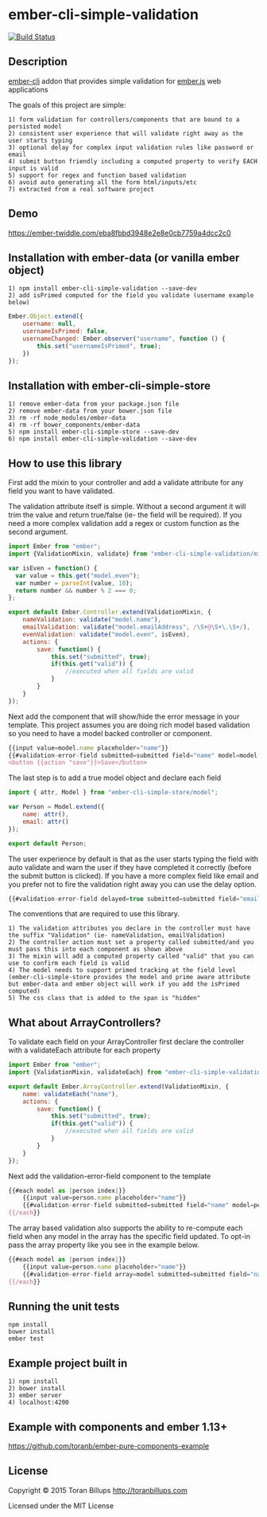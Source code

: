 # ember-cli-simple-validation

[![Build Status][]](https://travis-ci.org/toranb/ember-cli-simple-validation)

## Description

[ember-cli][] addon that provides simple validation for [ember.js][] web applications

The goals of this project are simple:

```
1) form validation for controllers/components that are bound to a persisted model
2) consistent user experience that will validate right away as the user starts typing
3) optional delay for complex input validation rules like password or email
4) submit button friendly including a computed property to verify EACH input is valid
5) support for regex and function based validation
6) avoid auto generating all the form html/inputs/etc
7) extracted from a real software project
```

## Demo

https://ember-twiddle.com/eba8fbbd3948e2e8e0cb7759a4dcc2c0

## Installation with ember-data (or vanilla ember object)

```
1) npm install ember-cli-simple-validation --save-dev
2) add isPrimed computed for the field you validate (username example below)
```

```js
Ember.Object.extend({
    username: null,
    usernameIsPrimed: false,
    usernameChanged: Ember.observer("username", function () {
        this.set("usernameIsPrimed", true);
    })
});
```

## Installation with ember-cli-simple-store

```
1) remove ember-data from your package.json file
2) remove ember-data from your bower.json file
3) rm -rf node_modules/ember-data
4) rm -rf bower_components/ember-data
5) npm install ember-cli-simple-store --save-dev
6) npm install ember-cli-simple-validation --save-dev
```

## How to use this library

First add the mixin to your controller and add a validate attribute for any field you want to have validated.

The validation attribute itself is simple. Without a second argument it will trim the value and return true/false (ie- the field will be required). If you need a more complex validation add a regex or custom function as the second argument.

```js
import Ember from "ember";
import {ValidationMixin, validate} from "ember-cli-simple-validation/mixins/validate";

var isEven = function() {
  var value = this.get("model.even");
  var number = parseInt(value, 10);
  return number && number % 2 === 0;
};

export default Ember.Controller.extend(ValidationMixin, {
    nameValidation: validate("model.name"),
    emailValidation: validate("model.emailAddress", /\S+@\S+\.\S+/),
    evenValidation: validate("model.even", isEven),
    actions: {
        save: function() {
            this.set("submitted", true);
            if(this.get("valid")) {
                //executed when all fields are valid
            }
        }
    }
});
```

Next add the component that will show/hide the error message in your template. This project assumes you are doing rich model based validation so you need to have a model backed controller or component.

```js
{{input value=model.name placeholder="name"}}
{{#validation-error-field submitted=submitted field="name" model=model validation=nameValidation}}invalid name{{/validation-error-field}}
<button {{action "save"}}>Save</button>
```

The last step is to add a true model object and declare each field

```js
import { attr, Model } from "ember-cli-simple-store/model";

var Person = Model.extend({
    name: attr(),
    email: attr()
});

export default Person;
```

The user experience by default is that as the user starts typing the field with auto validate and warn the user if they have completed it correctly (before the submit button is clicked). If you have a more complex field like email and you prefer not to fire the validation right away you can use the delay option.

```js
{{#validation-error-field delayed=true submitted=submitted field="email" model=model validation=emailValidation}}invalid email{{/validation-error-field}}
```

The conventions that are required to use this library.

```
1) The validation attributes you declare in the controller must have the suffix "Validation" (ie- nameValidation, emailValidation)
2) The controller action must set a property called submitted/and you must pass this into each component as shown above
3) The mixin will add a computed property called "valid" that you can use to confirm each field is valid
4) The model needs to support primed tracking at the field level (ember-cli-simple-store provides the model and prime aware attribute but ember-data and ember object will work if you add the isPrimed computed)
5) The css class that is added to the span is "hidden"
```

## What about ArrayControllers?

To validate each field on your ArrayController first declare the controller with a validateEach attribute for each property

```js
import Ember from "ember";
import {ValidationMixin, validateEach} from "ember-cli-simple-validation/mixins/validate";

export default Ember.ArrayController.extend(ValidationMixin, {
    name: validateEach("name"),
    actions: {
        save: function() {
            this.set("submitted", true);
            if(this.get("valid")) {
                //executed when all fields are valid
            }
        }
    }
});
```

Next add the validation-error-field component to the template

```js
{{#each model as |person index|}}
    {{input value=person.name placeholder="name"}}
    {{#validation-error-field submitted=submitted field="name" model=person index=index validation="name"}}invalid name{{/validation-error-field}}
{{/each}}
```

The array based validation also supports the ability to re-compute each field when any model in the array has the specific field updated. To opt-in pass the array property like you see in the example below.

```js
{{#each model as |person index|}}
    {{input value=person.name placeholder="name"}}
    {{#validation-error-field array=model submitted=submitted field="name" model=person index=index validation="name"}}invalid name{{/validation-error-field}}
{{/each}}
```

## Running the unit tests

    npm install
    bower install
    ember test

## Example project built in

```
1) npm install
2) bower install
3) ember server
4) localhost:4200
```

## Example with components and ember 1.13+

https://github.com/toranb/ember-pure-components-example

## License

Copyright © 2015 Toran Billups http://toranbillups.com

Licensed under the MIT License


[Build Status]: https://travis-ci.org/toranb/ember-cli-simple-validation.svg?branch=master
[ember-cli]: http://www.ember-cli.com/
[ember.js]: http://emberjs.com/
